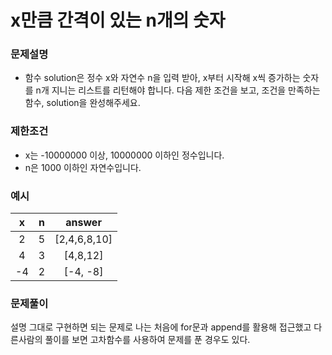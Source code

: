 # x만큼 간격이 있는 n개의 숫자

### 문제설명
- 함수 solution은 정수 x와 자연수 n을 입력 받아, x부터 시작해 x씩 증가하는 숫자를 n개 지니는 리스트를 리턴해야 합니다. 다음 제한 조건을 보고, 조건을 만족하는 함수, solution을 완성해주세요.

### 제한조건

- x는 -10000000 이상, 10000000 이하인 정수입니다.
- n은 1000 이하인 자연수입니다.

### 예시

|x|n|answer|
|:---:|:---:|:---:|
|2|5|[2,4,6,8,10]|
|4|3|[4,8,12]|
|-4|2|[-4, -8]|


### 문제풀이

설명 그대로 구현하면 되는 문제로
나는 처음에 for문과 append를 활용해 접근했고
다른사람의 풀이를 보면 고차함수를 사용하여 문제를 푼 경우도 있다.